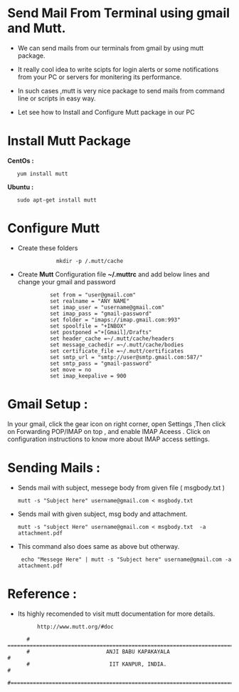 # **Send Mail From Terminal  using gmail and Mutt.**
   
  - We can send mails from our terminals from gmail by using mutt package. 

  - It really cool idea to write scipts for login alerts  or some notifications from your PC or
    servers for monitering its performance.

  - In such cases ,mutt is very nice package to send mails from command line or scripts in easy way.
  
  - Let see how to Install and Configure Mutt package in our PC

# **Install Mutt Package**

**CentOs   :** 
                 
       yum install mutt  
       
**Ubuntu   :**  

       sudo apt-get install mutt

# **Configure Mutt**

- Create these folders

                  mkdir -p /.mutt/cache
                  
- Create **Mutt** Configuration file **~/.muttrc** and add below lines and change your gmail and password 

                set from = "user@gmail.com"
                set realname = "ANY NAME"
                set imap_user = "username@gmail.com"
                set imap_pass = "gmail-password"
                set folder = "imaps://imap.gmail.com:993"
                set spoolfile = "+INBOX"
                set postponed ="+[Gmail]/Drafts"
                set header_cache =~/.mutt/cache/headers
                set message_cachedir =~/.mutt/cache/bodies
                set certificate_file =~/.mutt/certificates
                set smtp_url = "smtp://user@smtp.gmail.com:587/"
                set smtp_pass = "gmail-password"
                set move = no 
                set imap_keepalive = 900
  
# **Gmail Setup :**

In your gmail, click the gear icon on right corner, open Settings ,Then click on Forwarding POP/IMAP on top , and enable IMAP Aceess . Click on configuration instructions to know more about IMAP access settings.

# **Sending Mails :**
  
  - Sends mail with subject, messege body from given file ( msgbody.txt )
               
        mutt -s "Subject here" username@gmail.com < msgbody.txt
  
  - Sends mail with given subject, msg body and attachment.
  
        mutt -s "subject Here" username@gmail.com < msgbody.txt  -a  attachment.pdf
   
  - This command also does same as above but otherway.
               
         echo "Messege Here" | mutt -s "Subject here" username@gmail.com -a attachment.pdf
   
# **Reference :**
   
   - Its highly recomended to visit mutt documentation for more details.
   
               http://www.mutt.org/#doc
               
 ```              
       # =========================================================================#
       #                        ANJI BABU KAPAKAYALA                              #
       #                         IIT KANPUR, INDIA.                               #
       #==========================================================================#
 ```





